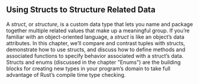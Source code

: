 ﻿## Using Structs to Structure Related Data

A *struct*, or *structure*, is a custom data type that lets you name and
package together multiple related values that make up a meaningful group. If
you’re familiar with an object-oriented language, a *struct* is like an
object’s data attributes. In this chapter, we’ll compare and contrast tuples
with structs, demonstrate how to use structs, and discuss how to define methods
and associated functions to specify behavior associated with a struct’s data.
Structs and enums (discussed in the chapter "Enums") are the building blocks for creating
new types in your program’s domain to take full advantage of Rust’s compile
time type checking.
